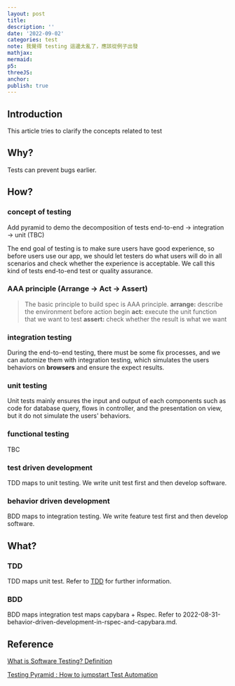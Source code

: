 ```yaml
---
layout: post
title:
description: ''
date: '2022-09-02'
categories: test
note: 我覺得 testing 這邊太亂了，應該從例子出發
mathjax:
mermaid:
p5:
threeJS:
anchor:
publish: true
---
```


## Introduction

This article tries to clarify the concepts related to test

## Why?

Tests can prevent bugs earlier.

## How?

### concept of testing

Add pyramid to demo the decomposition of tests end-to-end -> integration -> unit (TBC)

The end goal of testing is to make sure users have good experience, so before users use our app, we should let testers do what users will do in all scenarios and check whether the experience is acceptable. We call this kind of tests end-to-end test or quality assurance.

### AAA principle (Arrange -> Act -> Assert)

> The basic principle to build spec is AAA principle.
> **arrange:** describe the environment before action begin
> **act:** execute the unit function that we want to test
> **assert:** check whether the result is what we want

### integration testing

During the end-to-end testing, there must be some fix processes, and we can automize them with integration testing, which simulates the users behaviors on **browsers** and ensure the expect results.

### unit testing

Unit tests mainly ensures the input and output of each components such as code for database query, flows in controller, and the presentation on view, but it do not simulate the users' behaviors.

### functional testing

TBC

### test driven development

TDD maps to unit testing. We write unit test first and then develop software.

### behavior driven development

BDD maps to integration testing. We write feature test first and then develop software.

## What?

### TDD

TDD maps unit test. Refer to [TDD]({{site.baseurl}}/test/2021/04/06/TDD.html) for further information.

### BDD

BDD maps integration test maps capybara + Rspec. Refer to 2022-08-31-behavior-driven-development-in-rspec-and-capybara.md.

## Reference

[What is Software Testing? Definition](https://www.guru99.com/software-testing-introduction-importance.html)

[Testing Pyramid : How to jumpstart Test Automation](https://www.browserstack.com/guide/testing-pyramid-for-test-automation)
